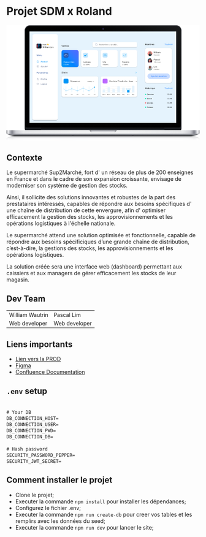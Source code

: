 # Projet SDM x Roland

![Website peek](public/images/laptop.png)

## Contexte

Le supermarché Sup2Marché, fort d' un réseau de plus de 200 enseignes en France et dans le cadre de son
expansion croissante, envisage de moderniser son système de gestion des stocks.

Ainsi, il sollicite des solutions innovantes et robustes de la part des prestataires intéressés, capables de
répondre aux besoins spécifiques d' une chaîne de distribution de cette envergure, afin d' optimiser
efficacement la gestion des stocks, les approvisionnements et les opérations logistiques à l'échelle nationale.

Le supermarché attend une solution optimisée et fonctionnelle, capable de répondre aux besoins spécificiques
d’une grande chaîne de distribution, c’est-à-dire, la gestions des stocks, les approvisionnements et les
opérations logistiques.

La solution créée sera une interface web (dashboard) permettant aux caissiers et aux managers de gérer
efficacement les stocks de leur magasin.


## Dev Team

<table>
  <tr>
    <td>William Wautrin</td>
    <td>Pascal Lim</td>
 </tr>
  <tr>
    <td>Web developer</td>
    <td>Web developer</td>
  </tr>
</table>

## Liens importants

<ul>
  <li><a href="https://mgmapp.vercel.app">Lien vers la PROD</a></li>
  <li><a href="https://www.figma.com/file/vR0FnFAauJ955LobAGbTLr/Energy-Insight-Dashboard-(Community)?type=design&node-id=0-1&mode=design&t=mabfNweEjrZgDJc5-0">Figma</a></li>
  <li><a href="https://project-william.atlassian.net/wiki/spaces/MP/pages/7929857/Conceptualisation+Merise+BDD">Confluence Documentation</a></li>
</ul>

## `.env` setup

```dotenv

# Your DB
DB_CONNECTION_HOST=
DB_CONNECTION_USER=
DB_CONNECTION_PWD=
DB_CONNECTION_DB=

# Hash password
SECURITY_PASSWORD_PEPPER=
SECURITY_JWT_SECRET=

```

## Comment installer le projet

- Clone le projet;
- Executer la commande `npm install` pour installer les dépendances;
- Configurez le fichier .env;
- Executer la commande `npm run create-db` pour creer vos tables et les remplirs avec les données du seed;
- Executer la commande `npm run dev` pour lancer le site;
